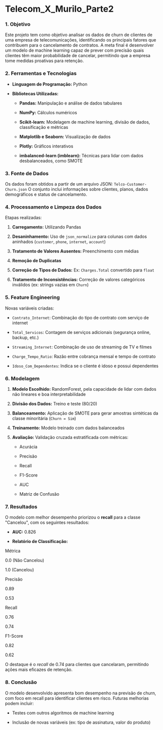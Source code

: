 
# Telecom_X_Murilo_Parte2

### 1. Objetivo

Este projeto tem como objetivo analisar os dados de churn de clientes de uma empresa de telecomunicações, identificando os principais fatores que contribuem para o cancelamento de contratos. A meta final é desenvolver um modelo de machine learning capaz de prever com precisão quais clientes têm maior probabilidade de cancelar, permitindo que a empresa tome medidas proativas para retenção.

### 2. Ferramentas e Tecnologias

-   **Linguagem de Programação:** Python
    
-   **Bibliotecas Utilizadas:**
    
    -   **Pandas:** Manipulação e análise de dados tabulares
        
    -   **NumPy:** Cálculos numéricos
        
    -   **Scikit-learn:** Modelagem de machine learning, divisão de dados, classificação e métricas
        
    -   **Matplotlib e Seaborn:** Visualização de dados
        
    -   **Plotly:** Gráficos interativos
        
    -   **imbalanced-learn (imblearn):** Técnicas para lidar com dados desbalanceados, como SMOTE
        

### 3. Fonte de Dados

Os dados foram obtidos a partir de um arquivo JSON: `Telco-Customer-Churn.json` O conjunto inclui informações sobre clientes, planos, dados demográficos e status de cancelamento.

### 4. Processamento e Limpeza dos Dados

Etapas realizadas:

1.  **Carregamento:** Utilizando Pandas
    
2.  **Desaninhamento:** Uso de `json_normalize` para colunas com dados aninhados (`customer`, `phone`, `internet`, `account`)
    
3.  **Tratamento de Valores Ausentes:** Preenchimento com médias
    
4.  **Remoção de Duplicatas**
    
5.  **Correção de Tipos de Dados:** Ex: `Charges.Total` convertido para `float`
    
6.  **Tratamento de Inconsistências:** Correção de valores categóricos inválidos (ex: strings vazias em `Churn`)
    

### 5. Feature Engineering

Novas variáveis criadas:

-   `Contrato_Internet`: Combinação do tipo de contrato com serviço de internet
    
-   `Total_Servicos`: Contagem de serviços adicionais (segurança online, backup, etc.)
    
-   `Streaming_Internet`: Combinação de uso de streaming de TV e filmes
    
-   `Charge_Tempo_Ratio`: Razão entre cobrança mensal e tempo de contrato
    
-   `Idoso_Com_Dependentes`: Indica se o cliente é idoso e possui dependentes
    

### 6. Modelagem

1.  **Modelo Escolhido:** RandomForest, pela capacidade de lidar com dados não lineares e boa interpretabilidade
    
2.  **Divisão dos Dados:** Treino e teste (80/20)
    
3.  **Balanceamento:** Aplicação de SMOTE para gerar amostras sintéticas da classe minoritária (`Churn = Sim`)
    
4.  **Treinamento:** Modelo treinado com dados balanceados
    
5.  **Avaliação:** Validação cruzada estratificada com métricas:
    
    -   Acurácia
        
    -   Precisão
        
    -   Recall
        
    -   F1-Score
        
    -   AUC
        
    -   Matriz de Confusão
        

### 7. Resultados

O modelo com melhor desempenho priorizou o **recall** para a classe "Cancelou", com os seguintes resultados:

-   **AUC:** 0.826
    
-   **Relatório de Classificação:**
    

Métrica

0.0 (Não Cancelou)

1.0 (Cancelou)

Precisão

0.89

0.53

Recall

0.76

0.74

F1-Score

0.82

0.62

O destaque é o _recall_ de 0.74 para clientes que cancelaram, permitindo ações mais eficazes de retenção.

### 8. Conclusão

O modelo desenvolvido apresenta bom desempenho na previsão de churn, com foco em recall para identificar clientes em risco. Futuras melhorias podem incluir:

-   Testes com outros algoritmos de machine learning
    
-   Inclusão de novas variáveis (ex: tipo de assinatura, valor do produto)
